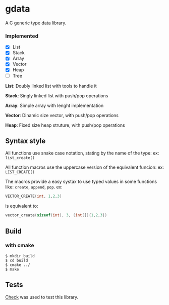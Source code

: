# gdata
A C generic type data library.

### Implemented
- [x] List
- [x] Stack 
- [x] Array
- [x] Vector
- [x] Heap
- [ ] Tree

**List**: Doubly linked list with tools to handle it

**Stack**: Singly linked list with push/pop operations

**Array**: Simple array with lenght implementation

**Vector**: Dinamic size vector, with push/pop operations

**Heap**: Fixed size heap struture, with push/pop operations

## Syntax style

All functions use snake case notation, stating by the name of the type:
ex: `list_create()`

All function macros use the uppercase version of the equivalent funcion:
ex: `LIST_CREATE()`

The macros provide a easy systax to use typed values in some functions like: `create`, `append`, `pop`.
ex:
```c
VECTOR_CREATE(int, 1,2,3)
```
is equivalent to:
```c
vector_create(sizeof(int), 3, (int[]){1,2,3})
```

## Build

### with cmake
    $ mkdir build
    $ cd build
    $ cmake ../
    $ make

## Tests
[Check](https://github.com/libcheck/check) was used to test this library.